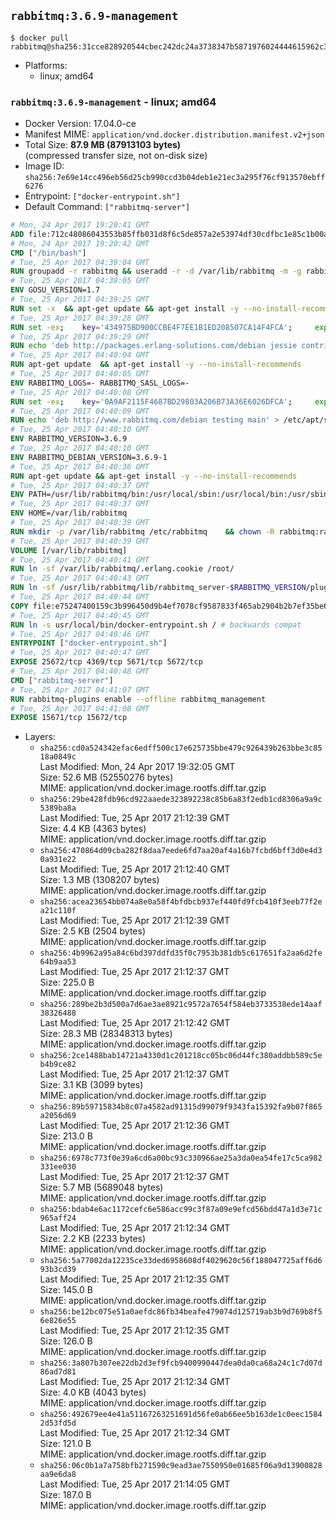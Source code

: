## `rabbitmq:3.6.9-management`

```console
$ docker pull rabbitmq@sha256:31cce828920544cbec242dc24a3738347b5871976024444615962c3bf96a948e
```

-	Platforms:
	-	linux; amd64

### `rabbitmq:3.6.9-management` - linux; amd64

-	Docker Version: 17.04.0-ce
-	Manifest MIME: `application/vnd.docker.distribution.manifest.v2+json`
-	Total Size: **87.9 MB (87913103 bytes)**  
	(compressed transfer size, not on-disk size)
-	Image ID: `sha256:7e69e14cc496eb56d25cb990ccd3b04deb1e21ec3a295f76cf913570ebff6276`
-	Entrypoint: `["docker-entrypoint.sh"]`
-	Default Command: `["rabbitmq-server"]`

```dockerfile
# Mon, 24 Apr 2017 19:20:41 GMT
ADD file:712c48086043553b85ffb031d8f6c5de857a2e53974df30cdfbc1e85c1b00a25 in / 
# Mon, 24 Apr 2017 19:20:42 GMT
CMD ["/bin/bash"]
# Tue, 25 Apr 2017 04:39:04 GMT
RUN groupadd -r rabbitmq && useradd -r -d /var/lib/rabbitmq -m -g rabbitmq rabbitmq
# Tue, 25 Apr 2017 04:39:05 GMT
ENV GOSU_VERSION=1.7
# Tue, 25 Apr 2017 04:39:25 GMT
RUN set -x 	&& apt-get update && apt-get install -y --no-install-recommends ca-certificates wget && rm -rf /var/lib/apt/lists/* 	&& wget -O /usr/local/bin/gosu "https://github.com/tianon/gosu/releases/download/$GOSU_VERSION/gosu-$(dpkg --print-architecture)" 	&& wget -O /usr/local/bin/gosu.asc "https://github.com/tianon/gosu/releases/download/$GOSU_VERSION/gosu-$(dpkg --print-architecture).asc" 	&& export GNUPGHOME="$(mktemp -d)" 	&& gpg --keyserver ha.pool.sks-keyservers.net --recv-keys B42F6819007F00F88E364FD4036A9C25BF357DD4 	&& gpg --batch --verify /usr/local/bin/gosu.asc /usr/local/bin/gosu 	&& rm -r "$GNUPGHOME" /usr/local/bin/gosu.asc 	&& chmod +x /usr/local/bin/gosu 	&& gosu nobody true 	&& apt-get purge -y --auto-remove ca-certificates wget
# Tue, 25 Apr 2017 04:39:28 GMT
RUN set -ex; 	key='434975BD900CCBE4F7EE1B1ED208507CA14F4FCA'; 	export GNUPGHOME="$(mktemp -d)"; 	gpg --keyserver ha.pool.sks-keyservers.net --recv-keys "$key"; 	gpg --export "$key" > /etc/apt/trusted.gpg.d/erlang-solutions.gpg; 	rm -r "$GNUPGHOME"; 	apt-key list
# Tue, 25 Apr 2017 04:39:29 GMT
RUN echo 'deb http://packages.erlang-solutions.com/debian jessie contrib' > /etc/apt/sources.list.d/erlang.list
# Tue, 25 Apr 2017 04:40:04 GMT
RUN apt-get update 	&& apt-get install -y --no-install-recommends 		erlang-asn1 		erlang-base-hipe 		erlang-crypto 		erlang-eldap 		erlang-inets 		erlang-mnesia 		erlang-nox 		erlang-os-mon 		erlang-public-key 		erlang-ssl 		erlang-xmerl 	&& rm -rf /var/lib/apt/lists/*
# Tue, 25 Apr 2017 04:40:05 GMT
ENV RABBITMQ_LOGS=- RABBITMQ_SASL_LOGS=-
# Tue, 25 Apr 2017 04:40:08 GMT
RUN set -ex; 	key='0A9AF2115F4687BD29803A206B73A36E6026DFCA'; 	export GNUPGHOME="$(mktemp -d)"; 	gpg --keyserver ha.pool.sks-keyservers.net --recv-keys "$key"; 	gpg --export "$key" > /etc/apt/trusted.gpg.d/rabbitmq.gpg; 	rm -r "$GNUPGHOME"; 	apt-key list
# Tue, 25 Apr 2017 04:40:09 GMT
RUN echo 'deb http://www.rabbitmq.com/debian testing main' > /etc/apt/sources.list.d/rabbitmq.list
# Tue, 25 Apr 2017 04:40:10 GMT
ENV RABBITMQ_VERSION=3.6.9
# Tue, 25 Apr 2017 04:40:10 GMT
ENV RABBITMQ_DEBIAN_VERSION=3.6.9-1
# Tue, 25 Apr 2017 04:40:36 GMT
RUN apt-get update && apt-get install -y --no-install-recommends 		rabbitmq-server=$RABBITMQ_DEBIAN_VERSION 	&& rm -rf /var/lib/apt/lists/*
# Tue, 25 Apr 2017 04:40:37 GMT
ENV PATH=/usr/lib/rabbitmq/bin:/usr/local/sbin:/usr/local/bin:/usr/sbin:/usr/bin:/sbin:/bin
# Tue, 25 Apr 2017 04:40:37 GMT
ENV HOME=/var/lib/rabbitmq
# Tue, 25 Apr 2017 04:40:39 GMT
RUN mkdir -p /var/lib/rabbitmq /etc/rabbitmq 	&& chown -R rabbitmq:rabbitmq /var/lib/rabbitmq /etc/rabbitmq 	&& chmod -R 777 /var/lib/rabbitmq /etc/rabbitmq
# Tue, 25 Apr 2017 04:40:39 GMT
VOLUME [/var/lib/rabbitmq]
# Tue, 25 Apr 2017 04:40:41 GMT
RUN ln -sf /var/lib/rabbitmq/.erlang.cookie /root/
# Tue, 25 Apr 2017 04:40:43 GMT
RUN ln -sf /usr/lib/rabbitmq/lib/rabbitmq_server-$RABBITMQ_VERSION/plugins /plugins
# Tue, 25 Apr 2017 04:40:44 GMT
COPY file:e75247400159c3b996450d9b4ef7078cf9587833f465ab2904b2b7ef35be65e9 in /usr/local/bin/ 
# Tue, 25 Apr 2017 04:40:45 GMT
RUN ln -s usr/local/bin/docker-entrypoint.sh / # backwards compat
# Tue, 25 Apr 2017 04:40:46 GMT
ENTRYPOINT ["docker-entrypoint.sh"]
# Tue, 25 Apr 2017 04:40:47 GMT
EXPOSE 25672/tcp 4369/tcp 5671/tcp 5672/tcp
# Tue, 25 Apr 2017 04:40:48 GMT
CMD ["rabbitmq-server"]
# Tue, 25 Apr 2017 04:41:07 GMT
RUN rabbitmq-plugins enable --offline rabbitmq_management
# Tue, 25 Apr 2017 04:41:08 GMT
EXPOSE 15671/tcp 15672/tcp
```

-	Layers:
	-	`sha256:cd0a524342efac6edff500c17e625735bbe479c926439b263bbe3c8518a0849c`  
		Last Modified: Mon, 24 Apr 2017 19:32:05 GMT  
		Size: 52.6 MB (52550276 bytes)  
		MIME: application/vnd.docker.image.rootfs.diff.tar.gzip
	-	`sha256:29be428fdb96cd922aaede323892238c85b6a83f2edb1cd8306a9a9c5389ba8a`  
		Last Modified: Tue, 25 Apr 2017 21:12:39 GMT  
		Size: 4.4 KB (4363 bytes)  
		MIME: application/vnd.docker.image.rootfs.diff.tar.gzip
	-	`sha256:470864d09cba282f8daa7eede6fd7aa20af4a16b7fcbd6bff3d0e4d30a931e22`  
		Last Modified: Tue, 25 Apr 2017 21:12:40 GMT  
		Size: 1.3 MB (1308207 bytes)  
		MIME: application/vnd.docker.image.rootfs.diff.tar.gzip
	-	`sha256:acea23654bb074a8e0a58f4bfdbcb937ef440fd9fcb410f3eeb77f2ea21c110f`  
		Last Modified: Tue, 25 Apr 2017 21:12:39 GMT  
		Size: 2.5 KB (2504 bytes)  
		MIME: application/vnd.docker.image.rootfs.diff.tar.gzip
	-	`sha256:4b9962a95a84c6bd397ddfd35f0c7953b381db5c617651fa2aa6d2fe64b9aa53`  
		Last Modified: Tue, 25 Apr 2017 21:12:37 GMT  
		Size: 225.0 B  
		MIME: application/vnd.docker.image.rootfs.diff.tar.gzip
	-	`sha256:289be2b3d500a7d6ae3ae8921c9572a7654f584eb3733538ede14aaf38326488`  
		Last Modified: Tue, 25 Apr 2017 21:12:42 GMT  
		Size: 28.3 MB (28348313 bytes)  
		MIME: application/vnd.docker.image.rootfs.diff.tar.gzip
	-	`sha256:2ce1488bab14721a4330d1c201218cc05bc06d44fc380addbb589c5eb4b9ce82`  
		Last Modified: Tue, 25 Apr 2017 21:12:37 GMT  
		Size: 3.1 KB (3099 bytes)  
		MIME: application/vnd.docker.image.rootfs.diff.tar.gzip
	-	`sha256:89b59715834b8c07a4582ad91315d99079f9343fa15392fa9b07f865a2056d69`  
		Last Modified: Tue, 25 Apr 2017 21:12:36 GMT  
		Size: 213.0 B  
		MIME: application/vnd.docker.image.rootfs.diff.tar.gzip
	-	`sha256:6978c773f0e39a6cd6a00bc93c330966ae25a3da0ea54fe17c5ca982331ee030`  
		Last Modified: Tue, 25 Apr 2017 21:12:37 GMT  
		Size: 5.7 MB (5689048 bytes)  
		MIME: application/vnd.docker.image.rootfs.diff.tar.gzip
	-	`sha256:bdab4e6ac1172cefc6e586acc99c3f87a09e9efcd56bdd47a1d3e71c965aff24`  
		Last Modified: Tue, 25 Apr 2017 21:12:34 GMT  
		Size: 2.2 KB (2233 bytes)  
		MIME: application/vnd.docker.image.rootfs.diff.tar.gzip
	-	`sha256:5a77002da12235ce33ded6958608df4029620c56f188047725aff6d693b3cd39`  
		Last Modified: Tue, 25 Apr 2017 21:12:35 GMT  
		Size: 145.0 B  
		MIME: application/vnd.docker.image.rootfs.diff.tar.gzip
	-	`sha256:be12bc075e51a0aefdc86fb34beafe479074d125719ab3b9d769b8f56e826e55`  
		Last Modified: Tue, 25 Apr 2017 21:12:35 GMT  
		Size: 126.0 B  
		MIME: application/vnd.docker.image.rootfs.diff.tar.gzip
	-	`sha256:3a807b307ee22db2d3ef9fcb9400990447dea0da0ca68a24c1c7d07d86ad7d81`  
		Last Modified: Tue, 25 Apr 2017 21:12:34 GMT  
		Size: 4.0 KB (4043 bytes)  
		MIME: application/vnd.docker.image.rootfs.diff.tar.gzip
	-	`sha256:492679ee4e41a51167263251691d56fe0ab66ee5b163de1c0eec15842d53fd5d`  
		Last Modified: Tue, 25 Apr 2017 21:12:34 GMT  
		Size: 121.0 B  
		MIME: application/vnd.docker.image.rootfs.diff.tar.gzip
	-	`sha256:06c0b1a7a758bfb271590c9ead3ae7550950e01685f06a9d13900828aa9e6da8`  
		Last Modified: Tue, 25 Apr 2017 21:14:05 GMT  
		Size: 187.0 B  
		MIME: application/vnd.docker.image.rootfs.diff.tar.gzip
